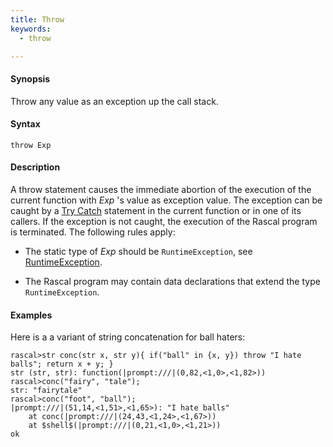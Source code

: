 ```yaml
---
title: Throw
keywords:
  - throw

---
```


#### Synopsis

Throw any value as an exception up the call stack.

#### Syntax

`throw Exp`

#### Description

A throw statement causes the immediate abortion of the execution of the current function with _Exp_ \'s value as exception value.
The exception can be caught by a [Try Catch](../../../Rascal/Statements/TryCatch) statement in the current function or in one of its callers.
If the exception is not caught, the execution of the Rascal program is terminated. The following rules apply:

*  The static type of _Exp_ should be `RuntimeException`, see [RuntimeException](../../../Library/Exception#Exception-RuntimeException).

*  The Rascal program may contain data declarations that extend the type `RuntimeException`.

#### Examples

Here is a a variant of string concatenation for ball haters:

```rascal-shell
rascal>str conc(str x, str y){ if("ball" in {x, y}) throw "I hate balls"; return x + y; }
str (str, str): function(|prompt:///|(0,82,<1,0>,<1,82>))
rascal>conc("fairy", "tale");
str: "fairytale"
rascal>conc("foot", "ball");
|prompt:///|(51,14,<1,51>,<1,65>): "I hate balls"
	at conc(|prompt:///|(24,43,<1,24>,<1,67>))
	at $shell$(|prompt:///|(0,21,<1,0>,<1,21>))
ok
```



